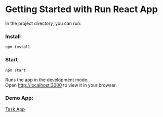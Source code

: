# Getting Started with Run React App

In the project directory, you can run:

### Install

```
npm install
```

### Start

```
npm start
```

Runs the app in the development mode.\
Open [http://localhost:3000](http://localhost:3000) to view it in your browser.


### Demo App:
[Task App](https://ba8alh.web.app/)
